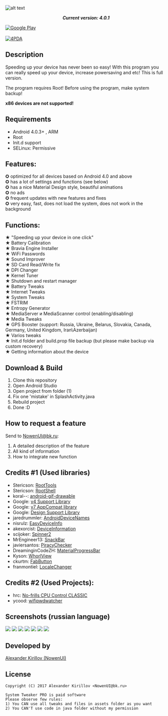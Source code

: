 ![alt text](http://savepic.ru/14997951.png)

<p align="center">
  <i><b>Current version: 4.0.1</b></i>
</p>

[![Google Play](http://developer.android.com/images/brand/en_generic_rgb_wo_60.png)](https://play.google.com/store/apps/details?id=com.nowenui.systemtweaker)<br><br>
[![4PDA](http://s.4pda.to/IhH7WppM5BiNVg742YhOtE9HnCGIOv6bNez0yNNTbkFooz2gO2waN6.png)](http://4pda.ru/forum/index.php?showtopic=768857&view=findpost&p=52780864)

## Description
Speeding up your device has never been so easy! With this program you can really speed up your device, increase powersaving and etc!
This is full version.

The program requires Root! Before using the program, make system backup!

<b>x86 devices are not supported!</b>

## Requirements
- Android 4.0.3+ , ARM
- Root
- Init.d support
- SELinux: Permissive


## Features:
✪ optimized for all devices based on Android 4.0 and above<br>
✪ has a lot of settings and functions (see below)<br>
✪ has a nice Material Design style, beautiful animations<br>
✪ no ads<br>
✪ frequent updates with new features and fixes<br>
✪ very easy, fast, does not load the system, does not work in the background<br>

## Functions:
★ "Speeding up your device in one click"<br>
★ Battery Calibration<br>
★ Bravia Engine Installer<br>
★ WiFi Passwords<br>
★ Sound Improver<br>
★ SD Card Read/Write fix<br>
★ DPI Changer<br>
★ Kernel Tuner<br>
★ Shutdown and restart manager<br>
★ Battery Tweaks<br>
★ Internet Tweaks<br>
★ System Tweaks<br>
★ FSTRIM<br>
★ Entropy Generator<br>
★ MediaServer и MediaScanner control (enabling/disabling) <br>
★ Media Tweaks<br>
★ GPS Booster (support: Russia, Ukraine, Belarus, Slovakia, Canada, Germany, United Kingdom, Iran\Azerbaijan)<br>
★ Varios tweaks<br>
★ Init.d folder and build.prop file backup (but please make backup via custom recovery)<br>
★ Getting information about the device<br>
  
## Download & Build

1. Clone this repository
2. Open Android Studio
3. Open project from folder (1)
4. Fix one 'mistake' in SplashActivity.java
5. Rebuild project
6. Done :D

## How to request a feature
Send to NowenUI@bk.ru:
1. A detailed description of the feature
2. All kind of information
3. How to integrate new function

## Credits #1 (Used libraries)

* Stericson: [RootTools](https://github.com/Stericson/RootTools)
* Stericson: [RootShell](https://github.com/Stericson/RootShell)
* koral--: [android-gif-drawable](https://github.com/koral--/android-gif-drawable)
* Google: [v4 Support Library](https://developer.android.com/topic/libraries/support-library/features.html#v4)
* Google: [v7 AppCompat library](https://developer.android.com/topic/libraries/support-library/features.html#v7)
* Google: [Design Support Library](https://developer.android.com/topic/libraries/support-library/features.html#design)
* jaredrummler: [AndroidDeviceNames](https://github.com/jaredrummler/AndroidDeviceNames)
* nisrulz: [EasyDeviceInfo](https://github.com/nisrulz/easydeviceinfo)
* akexorcist: [DeviceInformation](https://github.com/akexorcist/DeviceInformation)
* scijoker: [Spinner2](https://github.com/scijoker/spinner2)
* MrEngineer13: [SnackBar](https://github.com/MrEngineer13/SnackBar)
* javiersantos: [PiracyChecker](https://github.com/javiersantos/PiracyChecker)
* DreaminginCodeZH: [MaterialProgressBar](https://github.com/DreaminginCodeZH/MaterialProgressBar)
* Kyson: [WhorlView](https://github.com/Kyson/WhorlView)
* ckurtm: [FabButton](https://github.com/ckurtm/FabButton)
* franmontiel: [LocaleChanger](https://github.com/franmontiel/LocaleChanger)

## Credits #2 (Used Projects):
* hrc: [No-frills CPU Control CLASSIC](https://github.com/hrk/no-frills-cpu-classic)
* ycood: [wifipwdwatcher](https://github.com/ycood/wifipwdwatcher)

## Screenshots (russian language)
![](http://s013.radikal.ru/i323/1707/94/06f95f42745d.png) ![](http://s018.radikal.ru/i525/1707/98/3dcc78611095.png) ![](http://s018.radikal.ru/i521/1707/2b/7faa8318bda0.png) ![](http://s019.radikal.ru/i616/1707/48/d6493a5f6bd0.png) ![](http://s019.radikal.ru/i625/1707/fa/0757a0dd0fd4.png) ![](http://s019.radikal.ru/i605/1707/62/aa789c7df2d7.png) ![](http://s019.radikal.ru/i635/1707/01/e617c073415a.png)

## Developed by

[Alexander Kirillov (NowenUI)](https://vk.com/nowenuidev) 

## License

    Copyright (C) 2017 Alexander Kirillov <NowenUI@bk.ru>
    
    System Tweaker PRO is paid software
    Please observe few rules:
    1) You CAN use all tweaks and files in assets folder as you want
    2) You CAN'T use code in java folder without my permission
